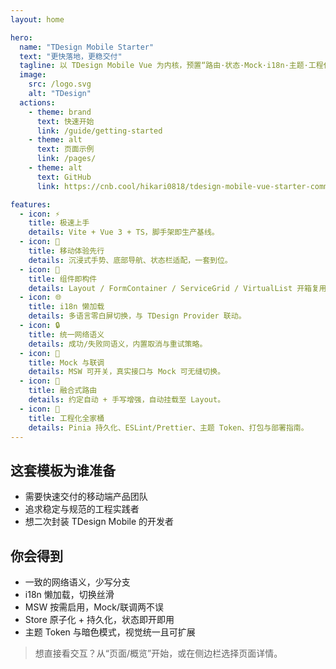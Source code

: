 ```yaml
---
layout: home

hero:
  name: "TDesign Mobile Starter"
  text: "更快落地，更稳交付"
  tagline: 以 TDesign Mobile Vue 为内核，预置“路由·状态·Mock·i18n·主题·工程化”，从原型到生产，一条龙。
  image:
    src: /logo.svg
    alt: "TDesign"
  actions:
    - theme: brand
      text: 快速开始
      link: /guide/getting-started
    - theme: alt
      text: 页面示例
      link: /pages/
    - theme: alt
      text: GitHub
      link: https://cnb.cool/hikari0818/tdesign-mobile-vue-starter-community.git

features:
  - icon: ⚡️
    title: 极速上手
    details: Vite + Vue 3 + TS，脚手架即生产基线。
  - icon: 📱
    title: 移动体验先行
    details: 沉浸式手势、底部导航、状态栏适配，一套到位。
  - icon: 🧩
    title: 组件即构件
    details: Layout / FormContainer / ServiceGrid / VirtualList 开箱复用。
  - icon: 🌐
    title: i18n 懒加载
    details: 多语言零白屏切换，与 TDesign Provider 联动。
  - icon: 🔒
    title: 统一网络语义
    details: 成功/失败同语义，内置取消与重试策略。
  - icon: 🧪
    title: Mock 与联调
    details: MSW 可开关，真实接口与 Mock 可无缝切换。
  - icon: 🧭
    title: 融合式路由
    details: 约定自动 + 手写增强，自动挂载至 Layout。
  - icon: 🎯
    title: 工程化全家桶
    details: Pinia 持久化、ESLint/Prettier、主题 Token、打包与部署指南。
---
```


## 这套模板为谁准备

- 需要快速交付的移动端产品团队
- 追求稳定与规范的工程实践者
- 想二次封装 TDesign Mobile 的开发者

## 你会得到

- 一致的网络语义，少写分支
- i18n 懒加载，切换丝滑
- MSW 按需启用，Mock/联调两不误
- Store 原子化 + 持久化，状态即开即用
- 主题 Token 与暗色模式，视觉统一且可扩展

> 想直接看交互？从“页面/概览”开始，或在侧边栏选择页面详情。

<style>
/* 渐变标题配色 */
:root {
  --vp-home-hero-name-color: transparent;
  --vp-home-hero-name-background: linear-gradient(120deg, #bd34fe 30%, #41d1ff);
}

/* 放大首页 Hero 区域的 logo 图片尺寸 */
.VPHero .image .VPImage {
  width: 480px;
  max-width: 92vw;
  height: auto;
}

@media (min-width: 960px) {
  .VPHero .image .VPImage {
    width: 480px;
  }
}

@media (max-width: 640px) {
  .VPHero .image .VPImage {
    width: 360px;
  }
}

.VPHome {
  background-image: radial-gradient(1200px 600px at 20% -10%, rgba(189, 52, 254, 0.08), transparent),
    radial-gradient(1200px 600px at 80% -10%, rgba(65, 209, 255, 0.08), transparent);
}

.VPHero .name,
.VPHero .text,
.VPHero .name .text {
  font-size: 36px;
  line-height: 1.1;
}

@media (min-width: 960px) {
  .VPHero .name,
  .VPHero .name .text {
    font-size: 48px;
  }
}

@media (max-width: 640px) {
  .VPHero .name,
  .VPHero .name .text {
    font-size: 30px;
  }
}
</style>
